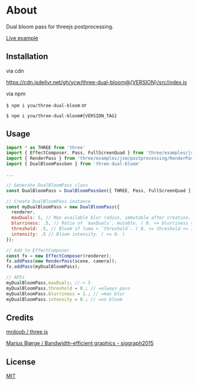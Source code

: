 # About

Dual bloom pass for threejs postprocessing.

[Live example](https://ycw.github.io/three-dual-bloom/example/)



## Installation

via cdn

https://cdn.jsdelivr.net/gh/ycw/three-dual-bloom@{VERSION}/src/index.js

via npm

`$ npm i ycw/three-dual-bloom` or

`$ npm i ycw/three-dual-bloom#{VERSION_TAG}`



## Usage

```js
import * as THREE from 'three'
import { EffectComposer, Pass, FullScreenQuad } from 'three/examples/jsm/postprocessing/EffectComposer'
import { RenderPass } from 'three/examples/jsm/postprocessing/RenderPass'
import { DualBloomPassGen } from 'three-dual-bloom'

...

// Generate DualBloomPass class
const DualBloomPass = DualBloomPassGen({ THREE, Pass, FullScreenQuad }); 

// Create DualBloomPass instance
const myDualBloomPass = new DualBloomPass({
  renderer, 
  maxDuals: 5, // Max available blur radius, immutable after creation. ( >= 1 ) 
  blurriness: .5, // Ratio of `maxDuals`, mutable. ( 0. <= blurriness <= 1. ) 
  threshold: .5, // Bloom if luma > `threshold`. ( 0. <= threshold <= 1. )
  intensity: .5 // Bloom intensity. ( >= 0. )
});

// Add to EffectComposer 
const fx = new EffectComposer(renderer);
fx.addPass(new RenderPass(scene, camera));
fx.addPass(myDualBloomPass);

// APIs
myDualBloomPass.maxDuals; //-> 5 
myDualBloomPass.threshold = 0.; // =always pass 
myDualBloomPass.blurriness = 1.; // =max blur 
myDualBloomPass.intensity = 0.; // =no bloom 
```



## Credits

[mrdoob / three.js](https://github.com/mrdoob/three.js/)

[Marius Bjørge / Bandwidth-efficient graphics - siggraph2015](community.arm.com/cfs-file/__key/communityserver-blogs-components-weblogfiles%2F00-00-00-20-66%2Fsiggraph2015_2D00_mmg_2D00_marius_2D00_notes.pdf)




## License

[MIT](./LICENSE)